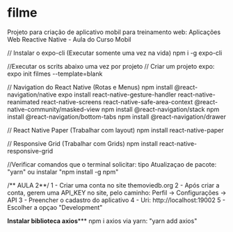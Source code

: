 # filme
Projeto para criação de aplicativo mobil para treinamento web: Aplicações Web
Reactive Native - Aula do Curso Mobil

// Instalar o expo-cli (Executar somente uma vez na vida)
npm i -g expo-cli


//Executar os scrits abaixo uma vez por projeto
// Criar um projeto expo:
expo init filmes --template=blank

// Navigation do React Native (Rotas e Menus)
npm install @react-navigation/native
expo install react-native-gesture-handler react-native-reanimated react-native-screens react-native-safe-area-context @react-native-community/masked-view
npm install @react-navigation/stack
npm install @react-navigation/bottom-tabs
npm install @react-navigation/drawer

// React Native Paper (Trabalhar com layout)
npm install react-native-paper

// Responsive Grid (Trabalhar com Grids)
npm install react-native-responsive-grid

//Verificar comandos que o terminal solicitar: tipo Atualizaçao de pacote: "yarn" ou instalar "npm install -g npm"

/** AULA 2**/
1 - Criar uma conta no site themoviedb.org
2 - Após criar a conta, gerem uma API_KEY no site, pelo caminho: Perfil -> Configurações -> API
3 - Preencher o cadastro do aplicativo
4 - Uri: http://localhost:19002
5 - Escolher a opçao "Development"

****************Instalar biblioteca axios*******************
npm i axios
via yarn:
"yarn add axios"




